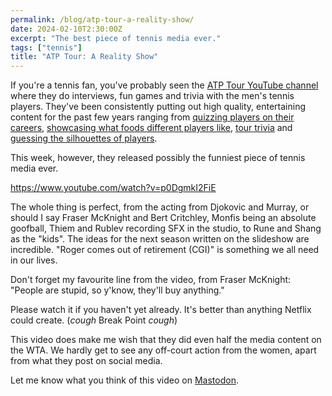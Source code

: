 ```yaml
---
permalink: /blog/atp-tour-a-reality-show/
date: 2024-02-10T2:30:00Z
excerpt: "The best piece of tennis media ever."
tags: ["tennis"]
title: "ATP Tour: A Reality Show"
---
```

If you're a tennis fan, you've probably seen the [ATP Tour YouTube channel](https://www.youtube.com/@ATPTour) where they do interviews, fun games and trivia with the men's tennis players. They've been consistently putting out high quality, entertaining content for the past few years ranging from [quizzing players on their careers](https://www.youtube.com/watch?v=Z5JtOpj-eYM), [showcasing what foods different players like](https://www.youtube.com/watch?v=Fn_Bkr0DQac), [tour trivia](https://www.youtube.com/watch?v=2-abSFfiGr8) and [guessing the silhouettes of players](https://www.youtube.com/watch?v=GftgW9fGu0o).

This week, however, they released possibly the funniest piece of tennis media ever.

https://www.youtube.com/watch?v=p0DgmkI2FiE

The whole thing is perfect, from the acting from Djokovic and Murray, or should I say Fraser McKnight and Bert Critchley, Monfis being an absolute goofball, Thiem and Rublev recording SFX in the studio, to Rune and Shang as the "kids". The ideas for the next season written on the slideshow are incredible. "Roger comes out of retirement (CGI)" is something we all need in our lives.

Don't forget my favourite line from the video, from Fraser McKnight: "People are stupid, so y'know, they'll buy anything."

Please watch it if you haven't yet already.  It's better than anything Netflix could create. (_cough_ Break Point _cough_)

This video does make me wish that they did even half the media content on the WTA. We hardly get to see any off-court action from the women, apart from what they post on social media.

Let me know what you think of this video on [Mastodon](https://mastodon.social/@dillonmok).
